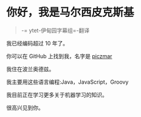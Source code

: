 # 你好，我是马尔西皮克斯基

> -= ytet-伊甸园字幕组=-翻译

我已经编码超过 10 年了。

你可以在 GitHub 上找到我，名字是 [piczmar](https://github.com/piczmar)

我住在波兰奥德兹。

我主要用这些语言编程:Java，JavaScript，Groovy

我目前正在学习更多关于机器学习的知识。

很高兴见到你。